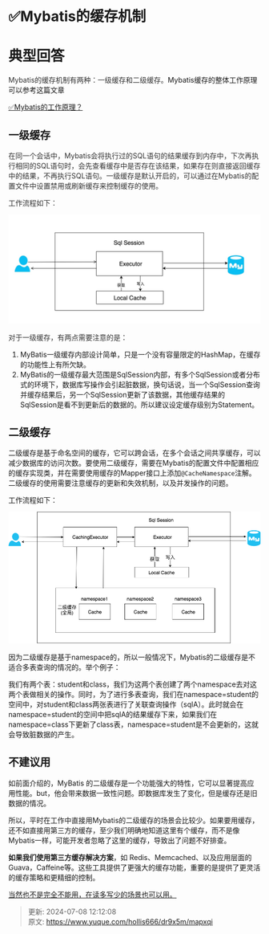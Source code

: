 # ✅Mybatis的缓存机制

# 典型回答
<font style="color:rgb(51, 51, 51);">Mybatis的缓存机制有两种：一级缓存和二级缓存。</font>Mybatis缓存的整体工作原理可以参考这篇文章



[✅Mybatis的工作原理？](https://www.yuque.com/hollis666/dr9x5m/rf9y4p#ChWfe)

## 一级缓存
<font style="color:rgb(51, 51, 51);">在同一个会话中，Mybatis会将执行过的SQL语句的结果缓存到内存中，下次再执行相同的SQL语句时，会先查看缓存中是否存在该结果，如果存在则直接返回缓存中的结果，不再执行SQL语句。一级缓存是默认开启的，可以通过在Mybatis的配置文件中设置禁用或刷新缓存来控制缓存的使用。</font>

<font style="color:rgb(51, 51, 51);">工作流程如下：</font>

![1684769065876-bd895685-02d1-493b-acdc-4e9386200dbf.png](./img/soXMxAMhoGdIo42j/1684769065876-bd895685-02d1-493b-acdc-4e9386200dbf-297128.png)

<font style="color:rgb(51, 51, 51);">对于一级缓存，有两点需要注意的是：</font>

1. MyBatis一级缓存内部设计简单，只是一个没有容量限定的HashMap，在缓存的功能性上有所欠缺。
2. MyBatis的一级缓存最大范围是SqlSession内部，有多个SqlSession或者分布式的环境下，数据库写操作会引起脏数据，换句话说，当一个SqlSession查询并缓存结果后，另一个SqlSession更新了该数据，其他缓存结果的SqlSession是看不到更新后的数据的。所以建议设定缓存级别为Statement。

## 二级缓存
二级缓存是基于命名空间的缓存，它可以跨会话，在多个会话之间共享缓存，可以减少数据库的访问次数。要使用二级缓存，需要在Mybatis的配置文件中配置相应的缓存实现类，并在需要使用缓存的Mapper接口上添加`@CacheNamespace`注解。二级缓存的使用需要注意缓存的更新和失效机制，以及并发操作的问题。

工作流程如下：

![1684769046065-3aaaa9c9-0d33-4093-9ec5-1094968c4b2c.png](./img/soXMxAMhoGdIo42j/1684769046065-3aaaa9c9-0d33-4093-9ec5-1094968c4b2c-996895.png)

因为二级缓存是基于namespace的，所以一般情况下，Mybatis的二级缓存是不适合多表查询的情况的。举个例子：

我们有两个表：student和class，我们为这两个表创建了两个namespace去对这两个表做相关的操作。同时，为了进行多表查询，我们在namespace=student的空间中，对student和class两张表进行了关联查询操作（sqlA）。此时就会在namespace=student的空间中把sqlA的结果缓存下来，如果我们在namespace=class下更新了class表，namespace=student是不会更新的，这就会导致脏数据的产生。





## 不建议用


  
如前面介绍的，MyBatis 的二级缓存是一个功能强大的特性，它可以显著提高应用性能。but，他会带来数据一致性问题。即数据库发生了变化，但是缓存还是旧数据的情况。



所以，平时在工作中直接用Mybatis的二级缓存的场景会比较少。如果要用缓存，还不如直接用第三方的缓存，至少我们明确地知道这里有个缓存，而不是像Mybatis一样，可能开发者忽略了这里的缓存，导致出了问题不好排查。



**如果我们使用第三方缓存解决方案**，如 Redis、Memcached、以及应用层面的Guava，Caffeine等。这些工具提供了更强大的缓存功能，重要的是提供了更灵活的缓存策略和更精细的控制。



<u>当然也不是完全不能用，在读多写少的场景也可以用。</u>  






> 更新: 2024-07-08 12:12:08  
> 原文: <https://www.yuque.com/hollis666/dr9x5m/mapxqi>